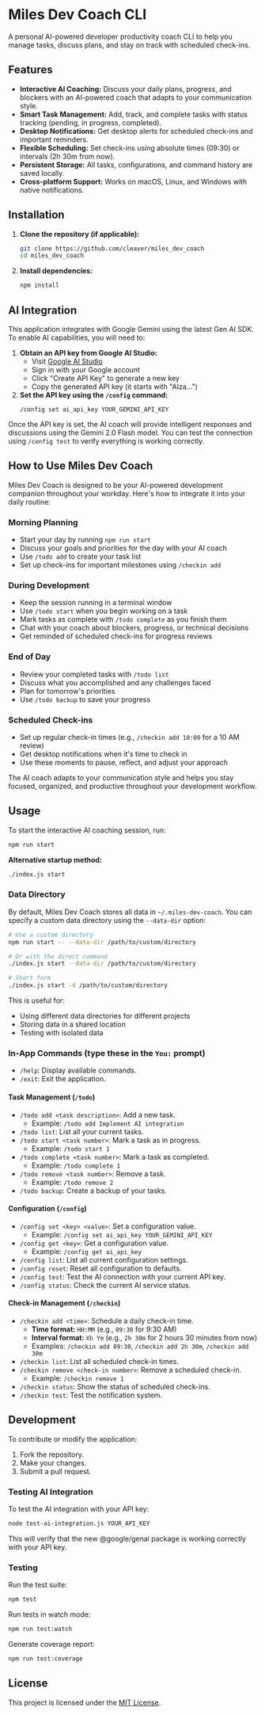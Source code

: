# Miles Dev Coach CLI

A personal AI-powered developer productivity coach CLI to help you manage tasks, discuss plans, and stay on track with scheduled check-ins.

## Features

*   **Interactive AI Coaching:** Discuss your daily plans, progress, and blockers with an AI-powered coach that adapts to your communication style.
*   **Smart Task Management:** Add, track, and complete tasks with status tracking (pending, in progress, completed).
*   **Desktop Notifications:** Get desktop alerts for scheduled check-ins and important reminders.
*   **Flexible Scheduling:** Set check-ins using absolute times (09:30) or intervals (2h 30m from now).
*   **Persistent Storage:** All tasks, configurations, and command history are saved locally.
*   **Cross-platform Support:** Works on macOS, Linux, and Windows with native notifications.

## Installation

1.  **Clone the repository (if applicable):**
    ```bash
    git clone https://github.com/cleaver/miles_dev_coach
    cd miles_dev_coach
    ```

2.  **Install dependencies:**
    ```bash
    npm install
    ```

## AI Integration

This application integrates with Google Gemini using the latest Gen AI SDK. To enable AI capabilities, you will need to:

1.  **Obtain an API key from Google AI Studio:**
    - Visit [Google AI Studio](https://aistudio.google.com/app/apikey)
    - Sign in with your Google account
    - Click "Create API Key" to generate a new key
    - Copy the generated API key (it starts with "AIza...")
2.  **Set the API key using the `/config` command:**
    ```
    /config set ai_api_key YOUR_GEMINI_API_KEY
    ```

Once the API key is set, the AI coach will provide intelligent responses and discussions using the Gemini 2.0 Flash model. You can test the connection using `/config test` to verify everything is working correctly.

## How to Use Miles Dev Coach

Miles Dev Coach is designed to be your AI-powered development companion throughout your workday. Here's how to integrate it into your daily routine:

### Morning Planning
- Start your day by running `npm run start`
- Discuss your goals and priorities for the day with your AI coach
- Use `/todo add` to create your task list
- Set up check-ins for important milestones using `/checkin add`

### During Development
- Keep the session running in a terminal window
- Use `/todo start` when you begin working on a task
- Mark tasks as complete with `/todo complete` as you finish them
- Chat with your coach about blockers, progress, or technical decisions
- Get reminded of scheduled check-ins for progress reviews

### End of Day
- Review your completed tasks with `/todo list`
- Discuss what you accomplished and any challenges faced
- Plan for tomorrow's priorities
- Use `/todo backup` to save your progress

### Scheduled Check-ins
- Set up regular check-in times (e.g., `/checkin add 10:00` for a 10 AM review)
- Get desktop notifications when it's time to check in
- Use these moments to pause, reflect, and adjust your approach

The AI coach adapts to your communication style and helps you stay focused, organized, and productive throughout your development workflow.

## Usage

To start the interactive AI coaching session, run:

```bash
npm run start
```

**Alternative startup method:**
```bash
./index.js start
```

### Data Directory

By default, Miles Dev Coach stores all data in `~/.miles-dev-coach`. You can specify a custom data directory using the `--data-dir` option:

```bash
# Use a custom directory
npm run start -- --data-dir /path/to/custom/directory

# Or with the direct command
./index.js start --data-dir /path/to/custom/directory

# Short form
./index.js start -d /path/to/custom/directory
```

This is useful for:
- Using different data directories for different projects
- Storing data in a shared location
- Testing with isolated data

### In-App Commands (type these in the `You:` prompt)

*   `/help`: Display available commands.
*   `/exit`: Exit the application.

#### Task Management (`/todo`)
*   `/todo add <task description>`: Add a new task.
    *   Example: `/todo add Implement AI integration`
*   `/todo list`: List all your current tasks.
*   `/todo start <task number>`: Mark a task as in progress.
    *   Example: `/todo start 1`
*   `/todo complete <task number>`: Mark a task as completed.
    *   Example: `/todo complete 1`
*   `/todo remove <task number>`: Remove a task.
    *   Example: `/todo remove 2`
*   `/todo backup`: Create a backup of your tasks.

#### Configuration (`/config`)
*   `/config set <key> <value>`: Set a configuration value.
    *   Example: `/config set ai_api_key YOUR_GEMINI_API_KEY`
*   `/config get <key>`: Get a configuration value.
    *   Example: `/config get ai_api_key`
*   `/config list`: List all current configuration settings.
*   `/config reset`: Reset all configuration to defaults.
*   `/config test`: Test the AI connection with your current API key.
*   `/config status`: Check the current AI service status.

#### Check-in Management (`/checkin`)
*   `/checkin add <time>`: Schedule a daily check-in time.
    *   **Time format:** `HH:MM` (e.g., `09:30` for 9:30 AM)
    *   **Interval format:** `Xh Ym` (e.g., `2h 30m` for 2 hours 30 minutes from now)
    *   Examples: `/checkin add 09:30`, `/checkin add 2h 30m`, `/checkin add 30m`
*   `/checkin list`: List all scheduled check-in times.
*   `/checkin remove <check-in number>`: Remove a scheduled check-in.
    *   Example: `/checkin remove 1`
*   `/checkin status`: Show the status of scheduled check-ins.
*   `/checkin test`: Test the notification system.

## Development

To contribute or modify the application:

1.  Fork the repository.
2.  Make your changes.
3.  Submit a pull request.

### Testing AI Integration

To test the AI integration with your API key:

```bash
node test-ai-integration.js YOUR_API_KEY
```

This will verify that the new @google/genai package is working correctly with your API key.

### Testing

Run the test suite:
```bash
npm test
```

Run tests in watch mode:
```bash
npm run test:watch
```

Generate coverage report:
```bash
npm run test:coverage
```

## License

This project is licensed under the [MIT License](LICENSE).
